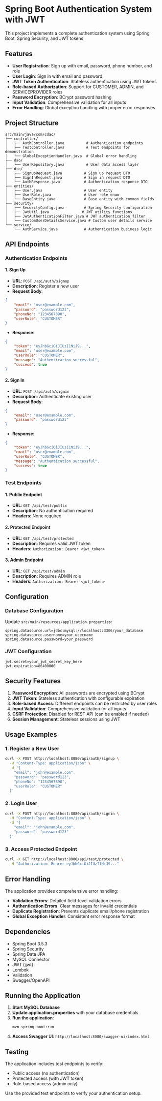 # Spring Boot Authentication System with JWT

This project implements a complete authentication system using Spring Boot, Spring Security, and JWT tokens.

## Features

- **User Registration**: Sign up with email, password, phone number, and role
- **User Login**: Sign in with email and password
- **JWT Token Authentication**: Stateless authentication using JWT tokens
- **Role-based Authorization**: Support for CUSTOMER, ADMIN, and SERVICEPROVIDER roles
- **Password Encryption**: BCrypt password hashing
- **Input Validation**: Comprehensive validation for all inputs
- **Error Handling**: Global exception handling with proper error responses

## Project Structure

```
src/main/java/com/cdac/
├── controller/
│   ├── AuthController.java          # Authentication endpoints
│   ├── TestController.java          # Test endpoints for demonstration
│   └── GlobalExceptionHandler.java  # Global error handling
├── dao/
│   └── UserRepository.java          # User data access layer
├── dto/
│   ├── SignUpRequest.java          # Sign up request DTO
│   ├── SignInRequest.java          # Sign in request DTO
│   └── AuthResponse.java           # Authentication response DTO
├── entities/
│   ├── User.java                   # User entity
│   ├── UserRole.java               # User role enum
│   └── BaseEntity.java             # Base entity with common fields
├── security/
│   ├── SecurityConfig.java         # Spring Security configuration
│   ├── JwtUtil.java               # JWT utility functions
│   ├── JwtAuthenticationFilter.java # JWT authentication filter
│   └── CustomUserDetailsService.java # Custom user details service
└── service/
    └── AuthService.java            # Authentication business logic
```

## API Endpoints

### Authentication Endpoints

#### 1. Sign Up
- **URL**: `POST /api/auth/signup`
- **Description**: Register a new user
- **Request Body**:
```json
{
    "email": "user@example.com",
    "password": "password123",
    "phoneNo": "1234567890",
    "userRole": "CUSTOMER"
}
```
- **Response**:
```json
{
    "token": "eyJhbGciOiJIUzI1NiJ9...",
    "email": "user@example.com",
    "userRole": "CUSTOMER",
    "message": "Authentication successful",
    "success": true
}
```

#### 2. Sign In
- **URL**: `POST /api/auth/signin`
- **Description**: Authenticate existing user
- **Request Body**:
```json
{
    "email": "user@example.com",
    "password": "password123"
}
```
- **Response**:
```json
{
    "token": "eyJhbGciOiJIUzI1NiJ9...",
    "email": "user@example.com",
    "userRole": "CUSTOMER",
    "message": "Authentication successful",
    "success": true
}
```

### Test Endpoints

#### 1. Public Endpoint
- **URL**: `GET /api/test/public`
- **Description**: No authentication required
- **Headers**: None required

#### 2. Protected Endpoint
- **URL**: `GET /api/test/protected`
- **Description**: Requires valid JWT token
- **Headers**: `Authorization: Bearer <jwt_token>`

#### 3. Admin Endpoint
- **URL**: `GET /api/test/admin`
- **Description**: Requires ADMIN role
- **Headers**: `Authorization: Bearer <jwt_token>`

## Configuration

### Database Configuration
Update `src/main/resources/application.properties`:
```properties
spring.datasource.url=jdbc:mysql://localhost:3306/your_database
spring.datasource.username=your_username
spring.datasource.password=your_password
```

### JWT Configuration
```properties
jwt.secret=your_jwt_secret_key_here
jwt.expiration=86400000
```

## Security Features

1. **Password Encryption**: All passwords are encrypted using BCrypt
2. **JWT Token**: Stateless authentication with configurable expiration
3. **Role-based Access**: Different endpoints can be restricted by user roles
4. **Input Validation**: Comprehensive validation for all inputs
5. **CSRF Protection**: Disabled for REST API (can be enabled if needed)
6. **Session Management**: Stateless sessions using JWT

## Usage Examples

### 1. Register a New User
```bash
curl -X POST http://localhost:8080/api/auth/signup \
  -H "Content-Type: application/json" \
  -d '{
    "email": "john@example.com",
    "password": "password123",
    "phoneNo": "1234567890",
    "userRole": "CUSTOMER"
  }'
```

### 2. Login User
```bash
curl -X POST http://localhost:8080/api/auth/signin \
  -H "Content-Type: application/json" \
  -d '{
    "email": "john@example.com",
    "password": "password123"
  }'
```

### 3. Access Protected Endpoint
```bash
curl -X GET http://localhost:8080/api/test/protected \
  -H "Authorization: Bearer eyJhbGciOiJIUzI1NiJ9..."
```

## Error Handling

The application provides comprehensive error handling:

- **Validation Errors**: Detailed field-level validation errors
- **Authentication Errors**: Clear messages for invalid credentials
- **Duplicate Registration**: Prevents duplicate email/phone registration
- **Global Exception Handler**: Consistent error response format

## Dependencies

- Spring Boot 3.5.3
- Spring Security
- Spring Data JPA
- MySQL Connector
- JWT (jjwt)
- Lombok
- Validation
- Swagger/OpenAPI

## Running the Application

1. **Start MySQL Database**
2. **Update application.properties** with your database credentials
3. **Run the application**:
   ```bash
   mvn spring-boot:run
   ```
4. **Access Swagger UI**: `http://localhost:8080/swagger-ui/index.html`

## Testing

The application includes test endpoints to verify:
- Public access (no authentication)
- Protected access (with JWT token)
- Role-based access (admin only)

Use the provided test endpoints to verify your authentication setup. 